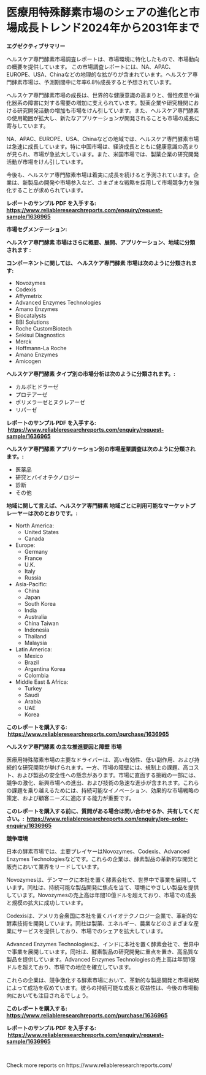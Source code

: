 <p><h1>医療用特殊酵素市場のシェアの進化と市場成長トレンド2024年から2031年まで</h1></p><p><strong>エグゼクティブサマリー</strong></p>
<p><p>ヘルスケア専門酵素市場調査レポートは、市場環境に特化したもので、市場動向の概要を提供しています。 この市場調査レポートには、NA、APAC、EUROPE、USA、Chinaなどの地理的な拡がりが含まれています。ヘルスケア専門酵素市場は、予測期間中に年率6.8％成長すると予想されています。</p><p>ヘルスケア専門酵素市場の成長は、世界的な健康意識の高まりと、慢性疾患や消化器系の障害に対する需要の増加に支えられています。製薬企業や研究機関における研究開発活動の増加も市場をけん引しています。また、ヘルスケア専門酵素の使用範囲が拡大し、新たなアプリケーションが開発されることも市場の成長に寄与しています。</p><p>NA、APAC、EUROPE、USA、Chinaなどの地域では、ヘルスケア専門酵素市場は急速に成長しています。特に中国市場は、経済成長とともに健康意識の高まりが見られ、市場が急拡大しています。また、米国市場では、製薬企業の研究開発活動が市場をけん引しています。</p><p>今後も、ヘルスケア専門酵素市場は着実に成長を続けると予測されています。企業は、新製品の開発や市場参入など、さまざまな戦略を採用して市場競争力を強化することが求められています。</p></p>
<p><strong>レポートのサンプル PDF を入手する: <a href="https://www.reliableresearchreports.com/enquiry/request-sample/1636965">https://www.reliableresearchreports.com/enquiry/request-sample/1636965</a></strong></p>
<p><strong>市場セグメンテーション:</strong></p>
<p><strong> ヘルスケア専門酵素 市場はさらに概要、展開、アプリケーション、地域に分類されます :</strong></p>
<p><strong>コンポーネントに関しては、 ヘルスケア専門酵素 市場は次のように分類されます: &nbsp;</strong></p>
<p><ul><li>Novozymes</li><li>Codexis</li><li>Affymetrix</li><li>Advanced Enzymes Technologies</li><li>Amano Enzymes</li><li>Biocatalysts</li><li>BBI Solutions</li><li>Roche CustomBiotech</li><li>Sekisui Diagnostics</li><li>Merck</li><li>Hoffmann-La Roche</li><li>Amano Enzymes</li><li>Amicogen</li></ul></p>
<p><strong> ヘルスケア専門酵素 タイプ別の市場分析は次のように分類されます。:</strong></p>
<p><ul><li>カルボヒドラーゼ</li><li>プロテアーゼ</li><li>ポリメラーゼとヌクレアーゼ</li><li>リパーゼ</li></ul></p>
<p><strong>レポートのサンプル PDF を入手する: &nbsp;<a href="https://www.reliableresearchreports.com/enquiry/request-sample/1636965">https://www.reliableresearchreports.com/enquiry/request-sample/1636965</a></strong></p>
<p><strong> ヘルスケア専門酵素 アプリケーション別の市場産業調査は次のように分類されます。:</strong></p>
<p><ul><li>医薬品</li><li>研究とバイオテクノロジー</li><li>診断</li><li>その他</li></ul></p>
<p><strong>地域に関して言えば、ヘルスケア専門酵素 地域ごとに利用可能なマーケットプレーヤーは次のとおりです。:</strong></p>
<p><ul>
    <li>
        North America:
        <ul>
            <li>United States</li>
            <li>Canada</li>
        </ul>
    </li>
    <li>
        Europe:
        <ul>
            <li>Germany</li>
            <li>France</li>
            <li>U.K.</li>
            <li>Italy</li>
            <li>Russia</li>
        </ul>
    </li>
    <li>
        Asia-Pacific:
        <ul>
            <li>China</li>
            <li>Japan</li>
            <li>South Korea</li>
            <li>India</li>
            <li>Australia</li>
            <li>China Taiwan</li>
            <li>Indonesia</li>
            <li>Thailand</li>
            <li>Malaysia</li>
        </ul>
    </li>
    <li>
        Latin America:
        <ul>
            <li>Mexico</li>
            <li>Brazil</li>
            <li>Argentina Korea</li>
            <li>Colombia</li>
        </ul>
    </li>
    <li>
        Middle East & Africa:
        <ul>
            <li>Turkey</li>
            <li>Saudi</li>
            <li>Arabia</li>
            <li>UAE</li>
            <li>Korea</li>
        </ul>
    </li>
    </ul></p>
<p><strong>このレポートを購入する: &nbsp;<a href="https://www.reliableresearchreports.com/purchase/1636965">https://www.reliableresearchreports.com/purchase/1636965</a></strong></p>
<p><strong>ヘルスケア専門酵素 の主な推進要因と障壁 市場</strong></p>
<p><p>医療用特殊酵素市場の主要なドライバーは、高い有効性、低い副作用、および持続的な研究開発が挙げられます。一方、市場の障壁には、規制上の課題、高コスト、および製品の安全性への懸念があります。市場に直面する挑戦の一部には、競争の激化、新興市場への進出、および技術の急速な進歩が含まれます。これらの課題を乗り越えるためには、持続可能なイノベーション、効果的な市場戦略の策定、および顧客ニーズに適応する能力が重要です。</p></p>
<p><strong>このレポートを購入する前に、質問がある場合は問い合わせるか、共有してください。:&nbsp; <a href="https://www.reliableresearchreports.com/enquiry/pre-order-enquiry/1636965">https://www.reliableresearchreports.com/enquiry/pre-order-enquiry/1636965</a></strong></p>
<p><strong>競争環境</strong></p>
<p><p>日本の酵素市場では、主要プレイヤーはNovozymes、Codexis、Advanced Enzymes Technologiesなどです。これらの企業は、酵素製品の革新的な開発と販売において業界をリードしています。</p><p>Novozymesは、デンマークに本社を置く酵素会社で、世界中で事業を展開しています。同社は、持続可能な製品開発に焦点を当て、環境にやさしい製品を提供しています。Novozymesの売上高は年間10億ドルを超えており、市場での成長と規模の拡大に成功しています。</p><p>Codexisは、アメリカ合衆国に本社を置くバイオテクノロジー企業で、革新的な酵素技術を開発しています。同社は製薬、エネルギー、農業などのさまざまな産業にサービスを提供しており、市場でのシェアを拡大しています。</p><p>Advanced Enzymes Technologiesは、インドに本社を置く酵素会社で、世界中で事業を展開しています。同社は、酵素製品の研究開発に重点を置き、高品質な製品を提供しています。Advanced Enzymes Technologiesの売上高は年間1億ドルを超えており、市場での地位を確立しています。</p><p>これらの企業は、競争激化する酵素市場において、革新的な製品開発と市場戦略によって成功を収めています。彼らの持続可能な成長と収益性は、今後の市場動向においても注目されるでしょう。</p></p>
<p><strong>このレポートを購入する: &nbsp; <a href="https://www.reliableresearchreports.com/purchase/1636965">https://www.reliableresearchreports.com/purchase/1636965</a></strong></p>
<p><strong>レポートのサンプル PDF を入手する: &nbsp;<a href="https://www.reliableresearchreports.com/enquiry/request-sample/1636965">https://www.reliableresearchreports.com/enquiry/request-sample/1636965</a></strong><strong></strong></p>
<p>&nbsp;</p>
<p>Check more reports on https://www.reliableresearchreports.com/</p>